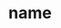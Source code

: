 ---
layout: profile
title: name
description:   
img: #assets/img/your-profile.jpg
redirect:
year: # year you join the lab
category: # PhD Students, Master's Students, Undergraduates or Visiting Students
email: 
github_username: 
google_scholar: 
---